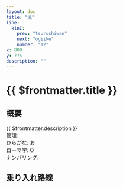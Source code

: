 ```yaml
---
layout: doc
title: "泓"
line:
  kinE:
    prev: "tsurushiwan"
    next: "ogiike"
    number: "12"
x: 800
y: 775
description: ""
---
```



# {{ $frontmatter.title }}
<!-- ![駅の写真の説明](駅の写真のURL) -->

## 概要
{{ $frontmatter.description }}  
管理:   
ひらがな: お  
ローマ字: O  
ナンバリング: <Numberling />

## 乗り入れ路線
<LineInfo />